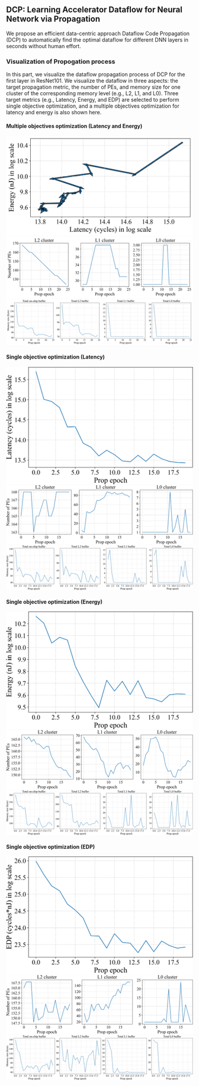 ## DCP: Learning Accelerator Dataflow for Neural Network via Propagation

We propose an efficient data-centric approach Dataflow Code Propagation (DCP) to automatically find the optimal dataflow for different DNN layers in seconds without human effort.


### Visualization of Propogation process

In this part, we visualize the dataflow propagation process of DCP for the first layer in ResNet101. We visualize the dataflow in three aspects: the target propagation metric, the number of PEs, and memory size for one cluster of the corresponding memory level (e.g., L2, L1, and L0). Three target metrics (e.g., Latency, Energy, and EDP) are selected to perform single objective optimization, and a multiple objectives optimization for latency and energy is also shown here.


#### Multiple objectives optimization (Latency and Energy)

<div align=center><img src="images/multi_latency_energy.png" title="The change of latency and energy in multiple objectives optimization. The arrow indicates the evolution of the performance of propagated dataflow in each step."></div>

<div align=center><img src="images/multi_pe.png" title="The change in the number of PEs contained in one L2, L1, and L0 buffer cluster."></div>

<div align=center><img src="images/multi_memory.png" title="The change of memory size along with propagation epoch. The total on-chip buffer indicates the sum of L2, L1, and L0 buffer."></div>


#### Single objective optimization (Latency)

<div align=center><img src="images/runtime_change.png" title="The change of latency along with the propagation epoch."></div>

<div align=center><img src="images/runtime_pe.png" title="The change in the number of PEs contained in one L2, L1, and L0 buffer cluster."></div>

<div align=center><img src="images/runtime_memory.png" title="The change of memory size along with propagation epoch. The total on-chip buffer indicates the sum of L2, L1, and L0 buffer."></div>


#### Single objective optimization (Energy)

<div align=center><img src="images/energy_change.png" title="The change of energy along with the propagation epoch."></div>

<div align=center><img src="images/energy_pe.png" title="The change in the number of PEs contained in one L2, L1, and L0 buffer cluster."></div>

<div align=center><img src="images/energy_memory.png" title="The change of memory size along with propagation epoch. The total on-chip buffer indicates the sum of L2, L1, and L0 buffer."></div>


#### Single objective optimization (EDP)

<div align=center><img src="images/edp_change.png" title="The change of EDP along with the propagation epoch."></div>

<div align=center><img src="images/edp_pe.png" title="The change in the number of PEs contained in one L2, L1, and L0 buffer cluster."></div>

<div align=center><img src="images/edp_memory.png" title="The change of memory size along with propagation epoch. The total on-chip buffer indicates the sum of L2, L1, and L0 buffer."></div>

